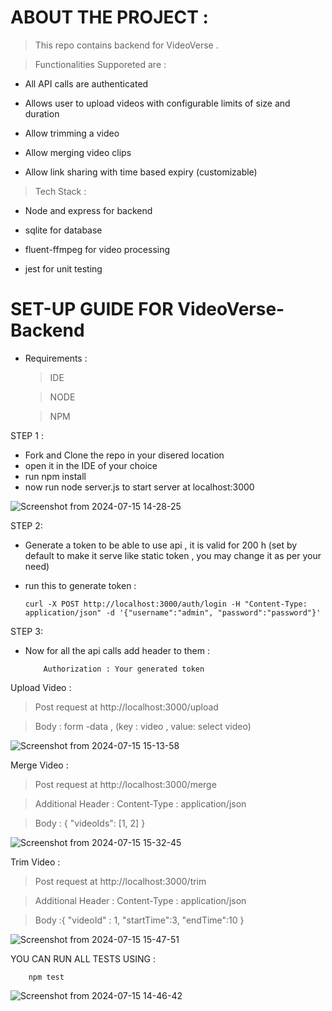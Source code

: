 # ABOUT THE PROJECT :

  > This repo contains backend for VideoVerse .

  > Functionalities Supporeted are :

   * All API calls are authenticated

   * Allows user to upload videos with configurable limits of size and duration

   * Allow trimming a video

   * Allow merging video clips

   * Allow link sharing with time based expiry (customizable)

  > Tech Stack :

   * Node and express for backend

   * sqlite for database

   * fluent-ffmpeg for video processing

   * jest for unit testing



# SET-UP GUIDE FOR VideoVerse-Backend

* Requirements :
    > IDE
    
    > NODE
     
    > NPM

STEP 1 :

  * Fork and Clone the repo in your disered location
  * open it in the IDE of your choice
  * run npm install 
  * now run node server.js to start server at localhost:3000

  ![Screenshot from 2024-07-15 14-28-25](https://github.com/user-attachments/assets/4e3c0a8d-3245-4eec-aa00-97ed421a858d)


STEP 2:

  * Generate a token to be able to use api , it is valid for 200 h (set by default to make it serve like static token , you may change it as per your need)
    
  * run this to generate token :
    
        curl -X POST http://localhost:3000/auth/login -H "Content-Type: application/json" -d '{"username":"admin", "password":"password"}'

STEP 3:

  * Now for all the api calls add header to them :

            Authorization : Your generated token

   Upload Video :

   > Post request at http://localhost:3000/upload

   > Body : form -data , (key : video , value: select video)

  ![Screenshot from 2024-07-15 15-13-58](https://github.com/user-attachments/assets/b1634a74-279d-47fd-8551-abb615aedd07)


   Merge Video :

   > Post request at http://localhost:3000/merge

   > Additional Header : Content-Type : application/json

   > Body : {
              "videoIds": [1, 2]
            }

  ![Screenshot from 2024-07-15 15-32-45](https://github.com/user-attachments/assets/cfeb0d17-c765-4b61-b330-294f90462897)


   Trim Video :

   > Post request at http://localhost:3000/trim

   > Additional Header : Content-Type : application/json

   > Body :{
  "videoId" : 1,
  "startTime":3,
  "endTime":10
}

  ![Screenshot from 2024-07-15 15-47-51](https://github.com/user-attachments/assets/ed4d9b03-7b92-496f-91a3-50194e9de035)



YOU CAN RUN ALL TESTS USING :

        npm test

![Screenshot from 2024-07-15 14-46-42](https://github.com/user-attachments/assets/f0d8a866-084d-490b-95e6-c4580c532bf1)

 
